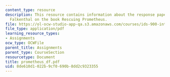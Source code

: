 ```yaml
---
content_type: resource
description: This resource contains information about the response paper by Dietrich
  Falkenthal on the book Rescuing Prometheus.
file: https://ol-ocw-studio-app-qa.s3.amazonaws.com/courses/ids-900-integrating-doctoral-seminar-on-emerging-technologies-fall-2005/8de610d1022b9cf0690b8dd2c9323355_prometheus_df.pdf
file_type: application/pdf
learning_resource_types:
- Assignments
ocw_type: OCWFile
parent_title: Assignments
parent_type: CourseSection
resourcetype: Document
title: prometheus_df.pdf
uid: 8de610d1-022b-9cf0-690b-8dd2c9323355
---
```

